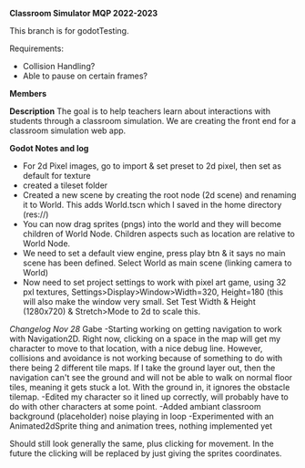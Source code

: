 **Classroom Simulator MQP 2022-2023**

This branch is for godotTesting.

Requirements:
 - Collision Handling?
 - Able to pause on certain frames?

**Members**

**Description**
The goal is to help teachers learn about interactions with students through a classroom simulation. We are creating the front end for a classroom simulation web app.


**Godot Notes and log**
- For 2d Pixel images, go to import & set preset to 2d pixel, then set as default for texture
- created a tileset folder 
- Created a new scene by creating the root node (2d scene) and renaming it to World. This adds World.tscn which I saved in the home directory (res://)
- You can now drag sprites (pngs) into the world and they will become children of World Node. Children aspects such as location are relative to World Node.
- We need to set a default view engine, press play btn & it says no main scene has been defined. Select World as main scene (linking camera to World)
- Now need to set project settings to work with pixel art game, using 32 pxl textures, Settings>Display>Window>Width=320, Height=180 (this will also make the window very small. Set Test Width & Height (1280x720) & Stretch>Mode to 2d to scale this.


_Changelog Nov 28_
Gabe
-Starting working on getting navigation to work with Navigation2D. Right now, clicking on a space in the map will get my character to move to that location, with a nice debug line. However, collisions and avoidance is not working because of something to do with there being 2 different tile maps. If I take the ground layer out, then the navigation can't see the ground and will not be able to walk on normal floor tiles, meaning it gets stuck a lot. With the ground in, it ignores the obstacle tilemap. 
-Edited my character so it lined up correctly, will probably have to do with other characters at some point. 
-Added ambiant classroom background (placeholder) noise playing in loop
-Experimented with an Animated2dSprite thing and animation trees, nothing implemented yet

Should still look generally the same, plus clicking for movement. In the future the clicking will be replaced by just giving the sprites coordinates.
